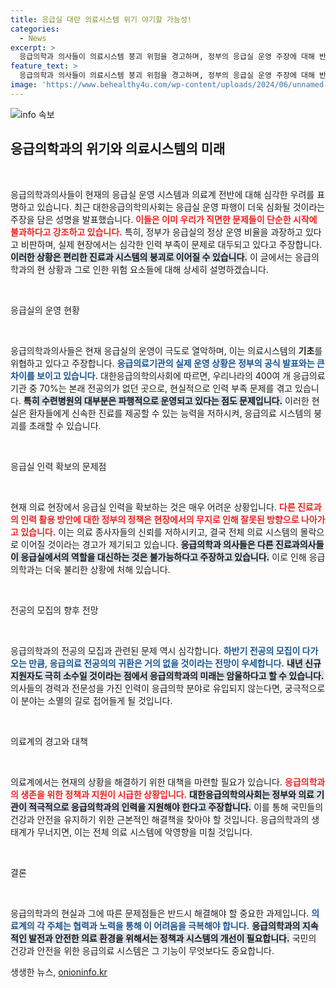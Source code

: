 ```yaml
---
title: 응급실 대란 의료시스템 위기 야기할 가능성!
categories:
  - News
excerpt: >
  응급의학과 의사들이 의료시스템 붕괴 위험을 경고하며, 정부의 응급실 운영 주장에 대해 반박했습니다. 응급실 파행은 시작에 불과하며, 전문의 부족으로 향후 더욱 심각한 사태가 예고되고 있습니다.
feature_text: >
  응급의학과 의사들이 의료시스템 붕괴 위험을 경고하며, 정부의 응급실 운영 주장에 대해 반박했습니다. 응급실 파행은 시작에 불과하며, 전문의 부족으로 향후 더욱 심각한 사태가 예고되고 있습니다.
image: 'https://www.behealthy4u.com/wp-content/uploads/2024/06/unnamed-file.png'
---
```


<p><img src="https://www.behealthy4u.com/wp-content/uploads/2024/06/unnamed-file.png" alt="info 속보" /></p>

<h2 data-ke-size="size26">응급의학과의 위기와 의료시스템의 미래</h2>

<p data-ke-size="size16">&nbsp;</p>

<p>응급의학과의사들이 현재의 응급실 운영 시스템과 의료계 전반에 대해 심각한 우려를 표명하고 있습니다. 최근 대한응급의학의사회는 응급실 운영 파행이 더욱 심화될 것이라는 주장을 담은 성명을 발표했습니다. <b><span style="color: #ee2323;">이들은 이미 우리가 직면한 문제들이 단순한 시작에 불과하다고 강조하고 있습니다.</span></b> 특히, 정부가 응급실의 정상 운영 비율을 과장하고 있다고 비판하며, 실제 현장에서는 심각한 인력 부족이 문제로 대두되고 있다고 주장합니다. <b><span style="background-color: #21538527;">이러한 상황은 편리한 진료과 시스템의 붕괴로 이어질 수 있습니다.</span></b> 이 글에서는 응급의학과의 현 상황과 그로 인한 위험 요소들에 대해 상세히 설명하겠습니다.</p>

<p data-ke-size="size16">&nbsp;</p>

<p>응급실의 운영 현황</p>

<p data-ke-size="size16">&nbsp;</p>

<p>응급의학과의사들은 현재 응급실의 운영이 극도로 열악하며, 이는 의료시스템의 <b>기초</b>를 위협하고 있다고 주장합니다. <b><span style="color: #1a5490;">응급의료기관의 실제 운영 상황은 정부의 공식 발표와는 큰 차이를 보이고 있습니다.</span></b> 대한응급의학의사회에 따르면, 우리나라의 400여 개 응급의료기관 중 70%는 본래 전공의가 없던 곳으로, 현실적으로 인력 부족 문제를 겪고 있습니다. <b><span style="background-color: #21538527;">특히 수련병원의 대부분은 파행적으로 운영되고 있다는 점도 문제입니다.</span></b> 이러한 현실은 환자들에게 신속한 진료를 제공할 수 있는 능력을 저하시켜, 응급의료 시스템의 붕괴를 초래할 수 있습니다.</p>

<p data-ke-size="size16">&nbsp;</p>

<p>응급실 인력 확보의 문제점</p>

<p data-ke-size="size16">&nbsp;</p>

<p>현재 의료 현장에서 응급실 인력을 확보하는 것은 매우 어려운 상황입니다. <b><span style="color: #ee2323;">다른 진료과의 인력 활용 방안에 대한 정부의 정책은 현장에서의 무지로 인해 잘못된 방향으로 나아가고 있습니다.</span></b> 이는 의료 종사자들의 신뢰를 저하시키고, 결국 전체 의료 시스템의 몰락으로 이어질 것이라는 경고가 제기되고 있습니다. <b><span style="background-color: #21538527;">응급의학과 의사들은 다른 진료과의사들이 응급실에서의 역할을 대신하는 것은 불가능하다고 주장하고 있습니다.</span></b> 이로 인해 응급의학과는 더욱 불리한 상황에 처해 있습니다.</p>

<p data-ke-size="size16">&nbsp;</p>

<p>전공의 모집의 향후 전망</p>

<p data-ke-size="size16">&nbsp;</p>

<p>응급의학과의 전공의 모집과 관련된 문제 역시 심각합니다. <b><span style="color: #1a5490;">하반기 전공의 모집이 다가오는 만큼, 응급의료 전공의의 귀환은 거의 없을 것이라는 전망이 우세합니다.</span></b> <b><span style="background-color: #21538527;">내년 신규 지원자도 극히 소수일 것이라는 점에서 응급의학과의 미래는 암울하다고 할 수 있습니다.</span></b> 의사들의 경력과 전문성을 가진 인력이 응급의학 분야로 유입되지 않는다면, 궁극적으로 이 분야는 소멸의 길로 접어들게 될 것입니다.</p>

<p data-ke-size="size16">&nbsp;</p>

<p>의료계의 경고와 대책</p>

<p data-ke-size="size16">&nbsp;</p>

<p>의료계에서는 현재의 상황을 해결하기 위한 대책을 마련할 필요가 있습니다. <b><span style="color: #ee2323;">응급의학과의 생존을 위한 정책과 지원이 시급한 상황입니다.</span></b> <b><span style="background-color: #21538527;">대한응급의학의사회는 정부와 의료 기관이 적극적으로 응급의학과의 인력을 지원해야 한다고 주장합니다.</span></b> 이를 통해 국민들의 건강과 안전을 유지하기 위한 근본적인 해결책을 찾아야 할 것입니다. 응급의학과의 생태계가 무너지면, 이는 전체 의료 시스템에 악영향을 미칠 것입니다. </p>

<p data-ke-size="size16">&nbsp;</p>

<p>결론</p>

<p data-ke-size="size16">&nbsp;</p>

<p>응급의학과의 현실과 그에 따른 문제점들은 반드시 해결해야 할 중요한 과제입니다. <b><span style="color: #1a5490;">의료계의 각 주체는 협력과 노력을 통해 이 어려움을 극복해야 합니다.</span></b> <b><span style="background-color: #21538527;">응급의학과의 지속적인 발전과 안전한 의료 환경을 위해서는 정책과 시스템의 개선이 필요합니다.</span></b> 국민의 건강과 안전을 위한 응급의료 시스템은 그 기능이 무엇보다도 중요합니다.</p>
생생한 뉴스, <a href="https://onioninfo.kr" rel="dofollow">onioninfo.kr</a>


